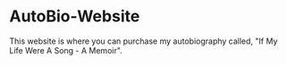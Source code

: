 # AutoBio-Website
This website is where you can purchase my autobiography called, "If My Life Were A Song - A Memoir".
